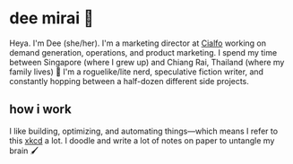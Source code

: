 # dee mirai 👋
Heya. I'm Dee (she/her). I'm a marketing director at [Cialfo](http://cialfo.co/) working on demand generation, operations, and product marketing. I spend my time between Singapore (where I grew up) and Chiang Rai, Thailand (where my family lives) 🙌 I'm a roguelike/lite nerd, speculative fiction writer, and constantly hopping between a half-dozen different side projects. 

## how i work
I like building, optimizing, and automating things—which means I refer to this [xkcd](https://xkcd.com/1205/) a lot. I doodle and write a lot of notes on paper to untangle my brain 🖌 
